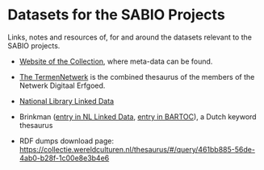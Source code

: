 # Datasets for the SABIO Projects

Links, notes and resources of, for and around the datasets relevant to the SABIO projects.



- [Website of the Collection](https://collectie.wereldculturen.nl/#/query/eeb657d7-ec61-40d3-bd30-0cc3bdddb192), where meta-data can be found.

- [The TermenNetwerk](https://termennetwerk.netwerkdigitaalerfgoed.nl/) is the combined thesaurus of the members of the Netwerk Digitaal Erfgoed.

- [National Library Linked Data](http://data.bibliotheken.nl/)

- Brinkman ([entry in NL Linked Data](http://data.bibliotheken.nl/doc/dataset/brinkman), [entry in BARTOC](https://bartoc.org/en/node/18686)), a Dutch keyword thesaurus


- RDF dumps download page: https://collectie.wereldculturen.nl/thesaurus/#/query/461bb885-56de-4ab0-b28f-1c00e8e3b4e6
